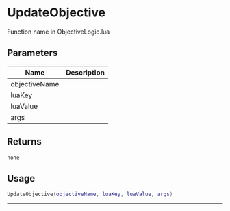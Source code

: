 # UpdateObjective

Function name in ObjectiveLogic.lua

## Parameters

| Name          | Description |
| ------------- | ----------- |
| objectiveName |             |
| luaKey        |             |
| luaValue      |             |
| args          |             |

## Returns

`none`

## Usage

```lua
UpdateObjective(objectiveName, luaKey, luaValue, args)
```

---
